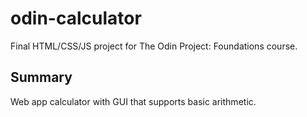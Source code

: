 # odin-calculator
Final HTML/CSS/JS project for The Odin Project: Foundations course.
## Summary
Web app calculator with GUI that supports basic arithmetic.
